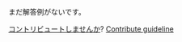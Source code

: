 
まだ解答例がないです。

[コントリビュートしませんか](https://github.com/BFEdev/BFE.dev-solutions/blob/main/quiz/inherit-writable-flag_ja.md)?  [Contribute guideline](https://github.com/BFEdev/BFE.dev-solutions#how-to-contribute)
